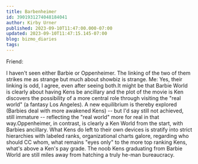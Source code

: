 ```yaml
---
title: Barbenheimer
id: 3901931274048184041
author: Kirby Urner
published: 2023-09-10T11:47:00.000-07:00
updated: 2023-09-10T11:47:15.145-07:00
blog: bizmo_diaries
tags: 
---
```


[](https://www.flickr.com/photos/kirbyurner/53168505462/in/dateposted/)

Friend:

I haven't seen either Barbie or Oppenheimer.
The linking of the two of them strikes me as strange but much about showbiz is strange.
Me:
Yes, their linking is odd, I agree, even after seeing both.It might be that Barbie World is clearly about having Kens be ancillary and the plot of the movie is Ken discovers the possibility of a more central role through visiting the "real world" (a fantasy Los Angeles). A new equilibrium is thereby explored (Barbies deal with more awakened Kens) -- but I'd say still not achieved, still immature -- reflecting the "real world" more for real in that way.Oppenheimer, in contrast, is clearly a Ken World from the start, with Barbies ancillary. What Kens do left to their own devices is stratify into strict hierarchies with labeled ranks, organizational charts galore, regarding who should CC whom, what remains "eyes only" to the more top ranking Kens, what's above a Ken's pay grade. The noob Kens graduating from Barbie World are still miles away from hatching a truly he-man bureaucracy.